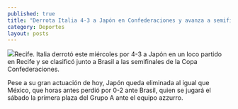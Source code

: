 ```yaml
---
published: true
title: "Derrota Italia 4-3 a Japón en Confederaciones y avanza a semifinales"
category: Deportes
layout: posts
---
```


![](http://i.imgur.com/JeUx38Im.jpg)Recife. Italia derrotó este miércoles por 4-3 a Japón en un loco partido en Recife y se clasificó junto a Brasil a las semifinales de la Copa Confederaciones.

Pese a su gran actuación de hoy, Japón queda eliminada al igual que México, que horas antes perdió por 0-2 ante Brasil, quien se jugará el sábado la primera plaza del Grupo A ante el equipo azzurro.
